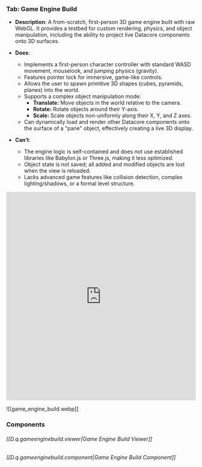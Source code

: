 
### Tab: Game Engine Build

- **Description**: A from-scratch, first-person 3D game engine built with raw WebGL. It provides a testbed for custom rendering, physics, and object manipulation, including the ability to project live Datacore components onto 3D surfaces.
   
- **Does**:
   
    - Implements a first-person character controller with standard WASD movement, mouselook, and jumping physics (gravity).
    - Features pointer lock for immersive, game-like controls.
    - Allows the user to spawn primitive 3D shapes (cubes, pyramids, planes) into the world.
    - Supports a complex object manipulation mode:
        - **Translate:** Move objects in the world relative to the camera.
        - **Rotate:** Rotate objects around their Y-axis.
        - **Scale:** Scale objects non-uniformly along their X, Y, and Z axes.
    - Can dynamically load and render other Datacore components onto the surface of a "pane" object, effectively creating a live 3D display.

- **Can’t**:
   
    - The engine logic is self-contained and does not use established libraries like Babylon.js or Three.js, making it less optimized.
    - Object state is not saved; all added and modified objects are lost when the view is reloaded.
    - Lacks advanced game features like collision detection, complex lighting/shadows, or a formal level structure.


<iframe allowfullscreen src="https://www.youtube.com/embed/w3mjNEaTR0k" width="100%" height="555" frameborder="0" allow="accelerometer; autoplay; clipboard-write; encrypted-media; gyroscope; picture-in-picture" ></iframe>


![[game_engine_build.webp]]




### Components

###### [[D.q.gameenginebuild.viewer|Game Engine Build Viewer]]

###### [[D.q.gameenginebuild.component|Game Engine Build Component]]

